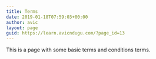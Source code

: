 ```yaml
---
title: Terms
date: 2019-01-18T07:59:03+00:00
author: avic
layout: page
guid: https://learn.avicndugu.com/?page_id=13
---
```

This is a page with some basic terms and conditions terms.